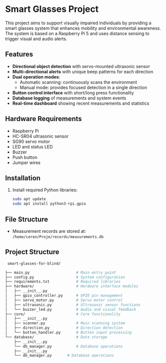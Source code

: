 # Smart Glasses Project

This project aims to support visually impaired individuals by providing a smart glasses system that enhances mobility and environmental awareness. The system is based on a Raspberry Pi 5 and uses distance sensing to trigger visual and audio alerts.

## Features

- **Directional object detection** with servo-mounted ultrasonic sensor
- **Multi-directional alerts** with unique beep patterns for each direction
- **Dual operation modes**:
  - Automatic scanning: continuously scans the environment
  - Manual mode: provides focused detection in a single direction
- **Button control interface** with short/long press functionality
- **Database logging** of measurements and system events
- **Real-time dashboard** showing recent measurements and statistics

## Hardware Requirements

- Raspberry Pi
- HC-SR04 ultrasonic sensor
- SG90 servo motor
- LED and status LED
- Buzzer
- Push button
- Jumper wires

## Installation

1. Install required Python libraries:
   ```bash
   sudo apt update
   sudo apt install python3-rpi.gpio

## File Structure

- Measurement records are stored at:  
  `/home/ceren/Proje/records/measurements.db`
  
## Project Structure
```bash
 smart-glasses-for-blind/

├── main.py                     # Main entry point
├── config.py                   # System configuration
├── requirements.txt            # Required libraries
├── hardware/                   # Hardware interface modules
│   ├── __init__.py
│   ├── gpio_controller.py      # GPIO pin management
│   ├── servo_motor.py          # Servo motor control
│   ├── ultrasonic.py           # Ultrasonic sensor functions
│   └── buzzer_led.py           # Audio and visual feedback
├── core/                       # Core functionality
│   ├── __init__.py
│   ├── scanner.py              # Main scanning system
│   ├── direction.py            # Direction detection
│   └── button_handler.py       # Button input processing
└── database/                   # Data storage
    ├── __init__.py
    └── db_manager.py           # Database operations
    ├── __init__.py
    └── db_manager.py       # Database operations
